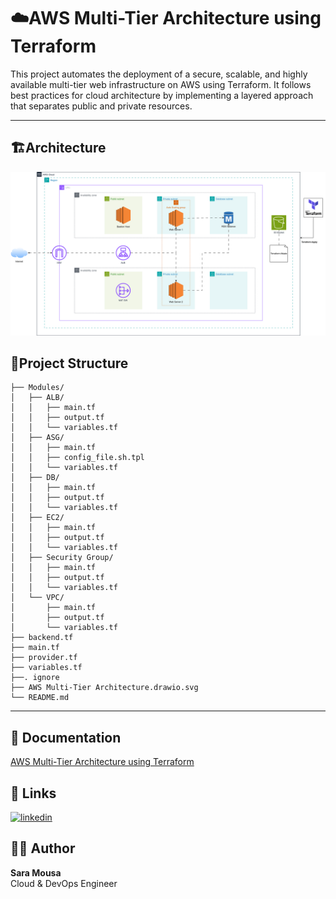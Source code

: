 ﻿
# ☁️AWS Multi-Tier Architecture using Terraform

This project automates the deployment of a secure, scalable, and highly available multi-tier web infrastructure on AWS using Terraform. It follows best practices for cloud architecture by implementing a layered approach that separates public and private resources.

---
## 🏗️Architecture

![AWS Diagram](AWS_Multi-Tier_Architecture.drawio.svg)

## 📂Project Structure

```
├── Modules/  
│   ├── ALB/  
│   │   ├── main.tf  
│   │   ├── output.tf  
│   │   └── variables.tf  
│   ├── ASG/  
│   │   ├── main.tf  
│   │   ├── config_file.sh.tpl  
│   │   └── variables.tf  
│   ├── DB/  
│   │   ├── main.tf  
│   │   ├── output.tf  
│   │   └── variables.tf  
│   ├── EC2/  
│   │   ├── main.tf  
│   │   ├── output.tf  
│   │   └── variables.tf  
│   ├── Security Group/  
│   │   ├── main.tf  
│   │   ├── output.tf  
│   │   └── variables.tf  
│   └── VPC/  
│       ├── main.tf  
│       ├── output.tf  
│       └── variables.tf  
├── backend.tf  
├── main.tf  
├── provider.tf  
├── variables.tf  
├──. ignore  
├── AWS Multi-Tier Architecture.drawio.svg  
└── README.md  
```
---

## 📂 Documentation

[AWS Multi-Tier Architecture using Terraform](https://www.notion.so/AWS-Multi-Tier-Architecture-using-Terraform-1e82a9d6f04280b8815bdd81d7c4e342?pvs=4)
## 🔗 Links

[![linkedin](https://img.shields.io/badge/linkedin-0A66C2?style=for-the-badge&logo=linkedin&logoColor=white)](https://www.linkedin.com/in/saramousa3010/)



## 👩‍💻 Author
**Sara Mousa**  
Cloud & DevOps Engineer

